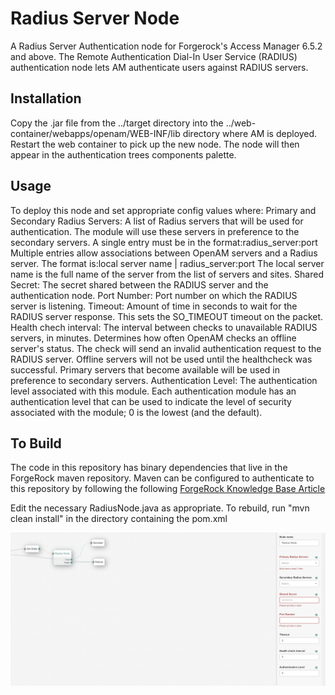# Radius Server Node

A Radius Server Authentication node for Forgerock's Access Manager 6.5.2 and above.
The Remote Authentication Dial-In User Service (RADIUS) authentication node lets AM authenticate users against RADIUS servers.


## Installation
Copy the .jar file from the ../target directory into the ../web-container/webapps/openam/WEB-INF/lib directory where AM is deployed. Restart the web container to pick up the new node. The node will then appear in the authentication trees components palette.

## Usage
To deploy this node and set appropriate config values where:
Primary and Secondary Radius Servers: A list of Radius servers that will be used for authentication.
The module will use these servers in preference to the secondary servers.
A single entry must be in the format:radius_server:port
Multiple entries allow associations between OpenAM servers and a Radius server.
The format is:local server name | radius_server:port
The local server name is the full name of the server from the list of servers and sites.
Shared Secret: The secret shared between the RADIUS server and the authentication node.
Port Number: Port number on which the RADIUS server is listening.
Timeout: Amount of time in seconds to wait for the RADIUS server response.
This sets the SO_TIMEOUT timeout on the packet.
Health chech interval: The interval between checks to unavailable RADIUS servers, in minutes.
Determines how often OpenAM checks an offline server's status. The check will send an invalid authentication request to
the RADIUS server. Offline servers will not be used until the healthcheck was successful. Primary servers that become available will be
used in preference to secondary servers.
Authentication Level: The authentication level associated with this module.
Each authentication module has an authentication level that can be used to indicate the level of security
associated with the module; 0 is the lowest (and the default).


## To Build
The code in this repository has binary dependencies that live in the ForgeRock maven repository. Maven can be configured to authenticate to this repository by following the following [ForgeRock Knowledge Base Article](https://backstage.forgerock.com/knowledge/kb/article/a74096897)

Edit the necessary RadiusNode.java as appropriate. To rebuild, run "mvn clean install" in the directory containing the pom.xml

![ScreenShot](./Radius.png)
